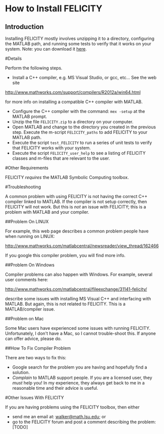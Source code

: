 How to Install FELICITY
=======================

Introduction
------------

Installing FELICITY mostly involves unzipping it to a directory, configuring the MATLAB path, and running some tests to verify that it works on your system.  Note: you can download it [here](http://www.mathworks.com/matlabcentral/fileexchange/31141-felicity).

#Details

Perform the following steps.

* Install a C++ compiler, e.g. MS Visual Studio, or gcc, etc...  See the web site

http://www.mathworks.com/support/compilers/R2012a/win64.html

for more info on installing a compatible C++ compiler with MATLAB.

* Configure the C++ compiler with the command:  `mex -setup` at the MATLAB prompt.
* Unzip the file `FELICITY.zip` to a directory on your computer.
* Open MATLAB and change to the directory you created in the previous step.  Execute the m-script `FELICITY_paths` to add FELICITY to your MATLAB path.
* Execute the script `test_FELICITY` to run a series of unit tests to verify that FELICITY works with your system.
* Execute the script `FELICITY_user_help` to see a listing of FELICITY classes and m-files that are relevant to the user.

#Other Requirements

FELICITY *requires* the MATLAB Symbolic Computing toolbox.

#Troubleshooting

A common problem with using FELICITY is not having the correct C++ compiler linked to MATLAB.  If the compiler is not setup correctly, then FELICITY will not work.  But this is *not* an issue with FELICITY; this is a problem with MATLAB and your compiler.

##Problem On LINUX

For example, this web page describes a common problem people have when running on LINUX:

http://www.mathworks.com/matlabcentral/newsreader/view_thread/162466

If you google this compiler problem, you will find more info.

##Problem On Windows

Compiler problems can also happen with Windows.  For example, several user comments here:

http://www.mathworks.com/matlabcentral/fileexchange/31141-felicity/

describe some issues with installing MS Visual C++ and interfacing with MATLAB.  But again, this is not related to FELICITY.  This is a MATLAB/compiler issue.

##Problem on Mac

Some Mac users have experienced some issues with running FELICITY.  Unfortunately, I don't have a Mac, so I cannot trouble-shoot this.  If anyone can offer advice, please do.

##How To Fix Compiler Problem

There are two ways to fix this:

* Google search for the problem you are having and hopefully find a solution.
* *Complain* to MATLAB support people.  If you are a licensed user, they _must_ help you!  In my experience, they always get back to me in a reasonable time and their advice is useful.

#Other Issues With FELICITY

If you are having problems using the FELICITY toolbox, then either

* send me an email at:   walker@math.lsu.edu; or
* go to the FELICITY forum and post a comment describing the problem:  [TODO]

